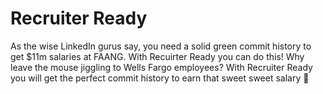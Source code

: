 # Recruiter Ready

As the wise LinkedIn gurus say, you need a solid green commit history to get $11m salaries at FAANG. With Recuirter Ready you can do this! Why leave the mouse jiggling to Wells Fargo employees? With Recruiter Ready you will get the perfect commit history to earn that sweet sweet salary 🤑
